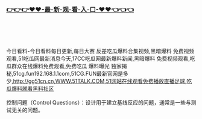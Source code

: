### [👉👉👉♥♥-最-新-观-看-入-口-♥♥👈👈👈](https://mrddrm.github.io/hl.html)
<br></br><br></br>
今日看料-今日看料每日更新,每日大赛 反差吃瓜爆料合集视频,黑暗爆料 免费视频观看,51吃瓜网最新消息今天,17CC吃瓜网最新爆料新闻,黑暗爆料 免费视频观看,吃瓜群众在线爆料免费观看,免费吃瓜 爆料曝光 独家揭秘,51cg.fun192.168.1.1com,51CG.FUN最新官网是多少,http://gg51cn.cn,WWW.51TALK.COM,51网站在线观看免费播放直播足球,吃瓜爆料就看黑料社区
<br></br>
控制问题（Control Questions）：设计用于建立基线反应的问题，通常是一些与测试无关的问题。

